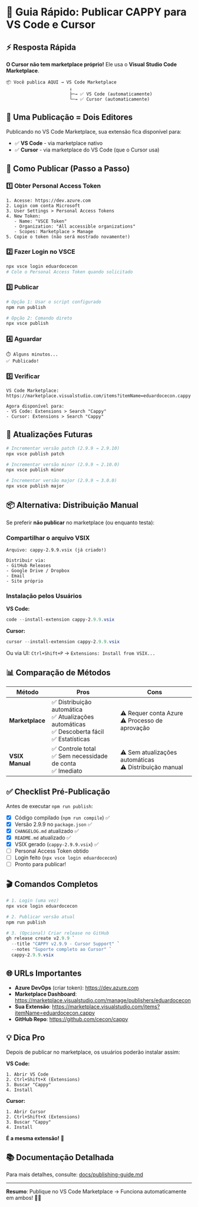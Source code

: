 # 🚀 Guia Rápido: Publicar CAPPY para VS Code e Cursor

## ⚡ Resposta Rápida

**O Cursor não tem marketplace próprio!** Ele usa o **Visual Studio Code Marketplace**.

```
📦 Você publica AQUI → VS Code Marketplace
                        ↓
                        ├─→ ✅ VS Code (automaticamente)
                        └─→ ✅ Cursor (automaticamente)
```

## 🎯 Uma Publicação = Dois Editores

Publicando no VS Code Marketplace, sua extensão fica disponível para:
- ✅ **VS Code** - via marketplace nativo
- ✅ **Cursor** - via marketplace do VS Code (que o Cursor usa)

## 📝 Como Publicar (Passo a Passo)

### 1️⃣ Obter Personal Access Token

```
1. Acesse: https://dev.azure.com
2. Login com conta Microsoft
3. User Settings > Personal Access Tokens
4. New Token:
   - Name: "VSCE Token"
   - Organization: "All accessible organizations"
   - Scopes: Marketplace > Manage
5. Copie o token (não será mostrado novamente!)
```

### 2️⃣ Fazer Login no VSCE

```powershell
npx vsce login eduardocecon
# Cole o Personal Access Token quando solicitado
```

### 3️⃣ Publicar

```powershell
# Opção 1: Usar o script configurado
npm run publish

# Opção 2: Comando direto
npx vsce publish
```

### 4️⃣ Aguardar

```
⏱️ Alguns minutos...
✅ Publicado!
```

### 5️⃣ Verificar

```
VS Code Marketplace:
https://marketplace.visualstudio.com/items?itemName=eduardocecon.cappy

Agora disponível para:
- VS Code: Extensions > Search "Cappy"
- Cursor: Extensions > Search "Cappy"
```

## 🔄 Atualizações Futuras

```powershell
# Incrementar versão patch (2.9.9 → 2.9.10)
npx vsce publish patch

# Incrementar versão minor (2.9.9 → 2.10.0)
npx vsce publish minor

# Incrementar versão major (2.9.9 → 3.0.0)
npx vsce publish major
```

## 📦 Alternativa: Distribuição Manual

Se preferir **não publicar** no marketplace (ou enquanto testa):

### Compartilhar o arquivo VSIX

```
Arquivo: cappy-2.9.9.vsix (já criado!)

Distribuir via:
- GitHub Releases
- Google Drive / Dropbox
- Email
- Site próprio
```

### Instalação pelos Usuários

**VS Code:**
```powershell
code --install-extension cappy-2.9.9.vsix
```

**Cursor:**
```powershell
cursor --install-extension cappy-2.9.9.vsix
```

Ou via UI: `Ctrl+Shift+P` → `Extensions: Install from VSIX...`

## 📊 Comparação de Métodos

| Método | Pros | Cons |
|--------|------|------|
| **Marketplace** | ✅ Distribuição automática<br>✅ Atualizações automáticas<br>✅ Descoberta fácil<br>✅ Estatísticas | ⚠️ Requer conta Azure<br>⚠️ Processo de aprovação |
| **VSIX Manual** | ✅ Controle total<br>✅ Sem necessidade de conta<br>✅ Imediato | ⚠️ Sem atualizações automáticas<br>⚠️ Distribuição manual |

## ✅ Checklist Pré-Publicação

Antes de executar `npm run publish`:

- [x] Código compilado (`npm run compile`) ✅
- [x] Versão 2.9.9 no `package.json` ✅
- [x] `CHANGELOG.md` atualizado ✅
- [x] `README.md` atualizado ✅
- [x] VSIX gerado (`cappy-2.9.9.vsix`) ✅
- [ ] Personal Access Token obtido
- [ ] Login feito (`npx vsce login eduardocecon`)
- [ ] Pronto para publicar!

## 🎬 Comandos Completos

```powershell
# 1. Login (uma vez)
npx vsce login eduardocecon

# 2. Publicar versão atual
npm run publish

# 3. (Opcional) Criar release no GitHub
gh release create v2.9.9 `
  --title "CAPPY v2.9.9 - Cursor Support" `
  --notes "Suporte completo ao Cursor" `
  cappy-2.9.9.vsix
```

## 🌐 URLs Importantes

- **Azure DevOps** (criar token): https://dev.azure.com
- **Marketplace Dashboard**: https://marketplace.visualstudio.com/manage/publishers/eduardocecon
- **Sua Extensão**: https://marketplace.visualstudio.com/items?itemName=eduardocecon.cappy
- **GitHub Repo**: https://github.com/cecon/cappy

## 💡 Dica Pro

Depois de publicar no marketplace, os usuários poderão instalar assim:

**VS Code:**
```
1. Abrir VS Code
2. Ctrl+Shift+X (Extensions)
3. Buscar "Cappy"
4. Install
```

**Cursor:**
```
1. Abrir Cursor
2. Ctrl+Shift+X (Extensions)
3. Buscar "Cappy"
4. Install
```

**É a mesma extensão!** 🎉

## 📚 Documentação Detalhada

Para mais detalhes, consulte: [docs/publishing-guide.md](docs/publishing-guide.md)

---

**Resumo**: Publique no VS Code Marketplace → Funciona automaticamente em ambos! 🦫🚀



